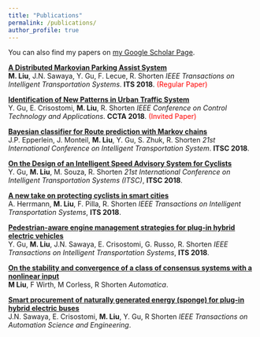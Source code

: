 ```yaml
---
title: "Publications"
permalink: /publications/
author_profile: true
---
```


You can also find my papers on [my Google Scholar Page](https://scholar.google.com/citations?user=woHxot0AAAAJ&hl=en&authuser=1).

<b>[A Distributed Markovian Parking Assist System](http://ming2liu.github.io/publications/dismarkov)</b> <br> 
<b>M. Liu</b>, J.N. Sawaya, Y. Gu, F. Lecue, R. Shorten
<i>IEEE Transactions on Intelligent Transportation Systems</i>. <b>ITS 2018</b>. <span style="color:red">(Regular Paper)</span>


<b>[Identification of New Patterns in Urban Traffic System](http://ming2liu.github.io/publications/pattern)</b> <br> 
Y. Gu, E. Crisostomi, <b>M. Liu</b>, R. Shorten
<i>IEEE Conference on Control Technology and Applications</i>. <b>CCTA 2018</b>. <span style="color:red">(Invited Paper)</span>


<b>[Bayesian classifier for Route prediction with Markov chains](http://ming2liu.github.io/publications/baye)</b> <br> 
J.P. Epperlein, J. Monteil, <b>M. Liu</b>, Y. Gu, S. Zhuk, R. Shorten
<i>21st International Conference on Intelligent Transportation System</i>. <b>ITSC 2018</b>.


<b>[On the Design of an Intelligent Speed Advisory System for Cyclists](http://ming2liu.github.io/publications/sasc)</b> <br> 
Y. Gu, <b>M. Liu</b>, M. Souza, R. Shorten
<i>21st International Conference on Intelligent Transportation Systems (ITSC)</i>, <b>ITSC 2018</b>.


<b>[A new take on protecting cyclists in smart cities](http://ming2liu.github.io/publications/newtake)</b> <br> 
A. Herrmann, <b>M. Liu</b>, F. Pilla, R. Shorten
<i>IEEE Transactions on Intelligent Transportation Systems</i>, <b>ITS 2018</b>.


<b>[Pedestrian-aware engine management strategies for plug-in hybrid electric vehicles](http://ming2liu.github.io/publications/pedes)</b> <br> 
Y. Gu, <b>M. Liu</b>, J.N. Sawaya, E. Crisostomi, G. Russo, R. Shorten 
<i>IEEE Transactions on Intelligent Transportation Systems</i>, <b>ITS 2018</b>.


<b>[On the stability and convergence of a class of consensus systems with a nonlinear input](http://ming2liu.github.io/publications/maths)</b> <br> 
<b>M Liu</b>, F Wirth, M Corless, R Shorten
<i>Automatica</i>.


<b>[Smart procurement of naturally generated energy (sponge) for plug-in hybrid electric buses](http://ming2liu.github.io/publications/bus)</b> <br> 
J.N. Sawaya, E. Crisostomi, <b>M. Liu</b>, Y. Gu, R Shorten
<i>IEEE Transactions on Automation Science and Engineering</i>.








